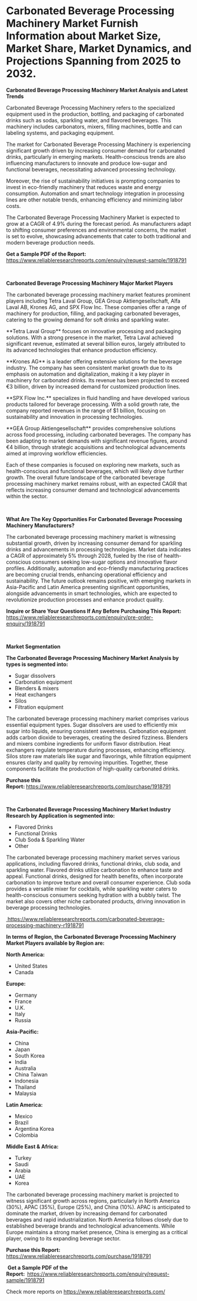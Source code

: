 <p><h1>Carbonated Beverage Processing Machinery Market Furnish Information about Market Size, Market Share, Market Dynamics, and Projections Spanning from 2025 to 2032.</h1></p><p><strong>Carbonated Beverage Processing Machinery Market Analysis and Latest Trends</strong></p>
<p><p>Carbonated Beverage Processing Machinery refers to the specialized equipment used in the production, bottling, and packaging of carbonated drinks such as sodas, sparkling water, and flavored beverages. This machinery includes carbonators, mixers, filling machines, bottle and can labeling systems, and packaging equipment. </p><p>The market for Carbonated Beverage Processing Machinery is experiencing significant growth driven by increasing consumer demand for carbonated drinks, particularly in emerging markets. Health-conscious trends are also influencing manufacturers to innovate and produce low-sugar and functional beverages, necessitating advanced processing technology. </p><p>Moreover, the rise of sustainability initiatives is prompting companies to invest in eco-friendly machinery that reduces waste and energy consumption. Automation and smart technology integration in processing lines are other notable trends, enhancing efficiency and minimizing labor costs. </p><p>The Carbonated Beverage Processing Machinery Market is expected to grow at a CAGR of 4.9% during the forecast period. As manufacturers adapt to shifting consumer preferences and environmental concerns, the market is set to evolve, showcasing advancements that cater to both traditional and modern beverage production needs.</p></p>
<p><strong>Get a Sample PDF of the Report:&nbsp;</strong> <a href="https://www.reliableresearchreports.com/enquiry/request-sample/1918791?utm_campaign=2246&utm_medium=2&utm_source=Github&utm_content=ia&utm_term=28032025&utm_id=carbonated-beverage-processing-machinery">https://www.reliableresearchreports.com/enquiry/request-sample/1918791</a></p>
<p>&nbsp;</p>
<p><strong>Carbonated Beverage Processing Machinery Major Market Players</strong></p>
<p><p>The carbonated beverage processing machinery market features prominent players including Tetra Laval Group, GEA Group Aktiengesellschaft, Alfa Laval AB, Krones AG, and SPX Flow Inc. These companies offer a range of machinery for production, filling, and packaging carbonated beverages, catering to the growing demand for soft drinks and sparkling water.</p><p>**Tetra Laval Group** focuses on innovative processing and packaging solutions. With a strong presence in the market, Tetra Laval achieved significant revenue, estimated at several billion euros, largely attributed to its advanced technologies that enhance production efficiency.</p><p>**Krones AG** is a leader offering extensive solutions for the beverage industry. The company has seen consistent market growth due to its emphasis on automation and digitalization, making it a key player in machinery for carbonated drinks. Its revenue has been projected to exceed €3 billion, driven by increased demand for customized production lines.</p><p>**SPX Flow Inc.** specializes in fluid handling and have developed various products tailored for beverage processing. With a solid growth rate, the company reported revenues in the range of $1 billion, focusing on sustainability and innovation in processing technologies.</p><p>**GEA Group Aktiengesellschaft** provides comprehensive solutions across food processing, including carbonated beverages. The company has been adapting to market demands with significant revenue figures, around €4 billion, through strategic acquisitions and technological advancements aimed at improving workflow efficiencies.</p><p>Each of these companies is focused on exploring new markets, such as health-conscious and functional beverages, which will likely drive further growth. The overall future landscape of the carbonated beverage processing machinery market remains robust, with an expected CAGR that reflects increasing consumer demand and technological advancements within the sector.</p></p>
<p>&nbsp;</p>
<p><strong>What Are The Key Opportunities For Carbonated Beverage Processing Machinery Manufacturers?</strong></p>
<p><p>The carbonated beverage processing machinery market is witnessing substantial growth, driven by increasing consumer demand for sparkling drinks and advancements in processing technologies. Market data indicates a CAGR of approximately 5% through 2028, fueled by the rise of health-conscious consumers seeking low-sugar options and innovative flavor profiles. Additionally, automation and eco-friendly manufacturing practices are becoming crucial trends, enhancing operational efficiency and sustainability. The future outlook remains positive, with emerging markets in Asia-Pacific and Latin America presenting significant opportunities, alongside advancements in smart technologies, which are expected to revolutionize production processes and enhance product quality.</p></p>
<p><strong>Inquire or Share Your Questions If Any Before Purchasing This Report:</strong> <a href="https://www.reliableresearchreports.com/enquiry/pre-order-enquiry/1918791?utm_campaign=2246&utm_medium=2&utm_source=Github&utm_content=ia&utm_term=28032025&utm_id=carbonated-beverage-processing-machinery">https://www.reliableresearchreports.com/enquiry/pre-order-enquiry/1918791</a></p>
<p>&nbsp;</p>
<p><strong>Market Segmentation</strong></p>
<p><strong>The Carbonated Beverage Processing Machinery Market Analysis by types is segmented into:</strong></p>
<p><ul><li>Sugar dissolvers</li><li>Carbonation equipment</li><li>Blenders & mixers</li><li>Heat exchangers</li><li>Silos</li><li>Filtration equipment</li></ul></p>
<p><p>The carbonated beverage processing machinery market comprises various essential equipment types. Sugar dissolvers are used to efficiently mix sugar into liquids, ensuring consistent sweetness. Carbonation equipment adds carbon dioxide to beverages, creating the desired fizziness. Blenders and mixers combine ingredients for uniform flavor distribution. Heat exchangers regulate temperature during processes, enhancing efficiency. Silos store raw materials like sugar and flavorings, while filtration equipment ensures clarity and quality by removing impurities. Together, these components facilitate the production of high-quality carbonated drinks.</p></p>
<p><strong>Purchase this Report:&nbsp;</strong><a href="https://www.reliableresearchreports.com/purchase/1918791?utm_campaign=2246&utm_medium=2&utm_source=Github&utm_content=ia&utm_term=28032025&utm_id=carbonated-beverage-processing-machinery">https://www.reliableresearchreports.com/purchase/1918791</a></p>
<p>&nbsp;</p>
<p><strong>The Carbonated Beverage Processing Machinery Market Industry Research by Application is segmented into:</strong></p>
<p><ul><li>Flavored Drinks</li><li>Functional Drinks</li><li>Club Soda & Sparkling Water</li><li>Other</li></ul></p>
<p><p>The carbonated beverage processing machinery market serves various applications, including flavored drinks, functional drinks, club soda, and sparkling water. Flavored drinks utilize carbonation to enhance taste and appeal. Functional drinks, designed for health benefits, often incorporate carbonation to improve texture and overall consumer experience. Club soda provides a versatile mixer for cocktails, while sparkling water caters to health-conscious consumers seeking hydration with a bubbly twist. The market also covers other niche carbonated products, driving innovation in beverage processing technologies.</p></p>
<p><a href="https://www.reliableresearchreports.com/carbonated-beverage-processing-machinery-r1918791?utm_campaign=2246&utm_medium=2&utm_source=Github&utm_content=ia&utm_term=28032025&utm_id=carbonated-beverage-processing-machinery">&nbsp;https://www.reliableresearchreports.com/carbonated-beverage-processing-machinery-r1918791</a></p>
<p><strong>In terms of Region, the Carbonated Beverage Processing Machinery Market Players available by Region are:</strong></p>
<p>
    <p> <strong> North America: </strong>
        <ul>
            <li>United States</li>
            <li>Canada</li>
        </ul>
        </p> 
    <p> <strong> Europe: </strong>
        <ul>
            <li>Germany</li>
            <li>France</li>
            <li>U.K.</li>
            <li>Italy</li>
            <li>Russia</li>
        </ul>
        </p> 
    <p> <strong> Asia-Pacific: </strong>
        <ul>
            <li>China</li>
            <li>Japan</li>
            <li>South Korea</li>
            <li>India</li>
            <li>Australia</li>
            <li>China Taiwan</li>
            <li>Indonesia</li>
            <li>Thailand</li>
            <li>Malaysia</li>
        </ul>
        </p> 
    <p> <strong> Latin America: </strong>
        <ul>
            <li>Mexico</li>
            <li>Brazil</li>
            <li>Argentina Korea</li>
            <li>Colombia</li>
        </ul>
        </p> 
    <p> <strong> Middle East & Africa: </strong>
        <ul>
            <li>Turkey</li>
            <li>Saudi</li>
            <li>Arabia</li>
            <li>UAE</li>
            <li>Korea</li>
        </ul>
    </p>
    </p>
<p><p>The carbonated beverage processing machinery market is projected to witness significant growth across regions, particularly in North America (30%), APAC (35%), Europe (25%), and China (10%). APAC is anticipated to dominate the market, driven by increasing demand for carbonated beverages and rapid industrialization. North America follows closely due to established beverage brands and technological advancements. While Europe maintains a strong market presence, China is emerging as a critical player, owing to its expanding beverage sector.</p></p>
<p><strong>Purchase this Report: </strong><a href="https://www.reliableresearchreports.com/purchase/1918791?utm_campaign=2246&utm_medium=2&utm_source=Github&utm_content=ia&utm_term=28032025&utm_id=carbonated-beverage-processing-machinery">https://www.reliableresearchreports.com/purchase/1918791</a></p>
<p>&nbsp;<strong>Get a Sample PDF of the Report:&nbsp;&nbsp;</strong><a href="https://www.reliableresearchreports.com/enquiry/request-sample/1918791?utm_campaign=2246&utm_medium=2&utm_source=Github&utm_content=ia&utm_term=28032025&utm_id=carbonated-beverage-processing-machinery">https://www.reliableresearchreports.com/enquiry/request-sample/1918791</a></p>
<p><strong></strong></p>
<p>Check more reports on <a href="https://www.reliableresearchreports.com/?utm_campaign=2246&utm_medium=2&utm_source=Github&utm_content=ia&utm_term=28032025&utm_id=carbonated-beverage-processing-machinery">https://www.reliableresearchreports.com/</a></p>